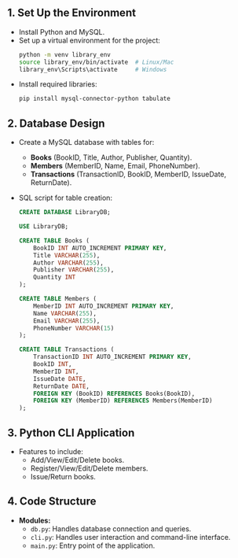 ## 1. **Set Up the Environment**
   - Install Python and MySQL.
   - Set up a virtual environment for the project:  
     ```bash
     python -m venv library_env
     source library_env/bin/activate  # Linux/Mac
     library_env\Scripts\activate     # Windows
     ```
   - Install required libraries:  
     ```bash
     pip install mysql-connector-python tabulate
     ```

## 2. **Database Design**
   - Create a MySQL database with tables for:
     - **Books** (BookID, Title, Author, Publisher, Quantity).
     - **Members** (MemberID, Name, Email, PhoneNumber).
     - **Transactions** (TransactionID, BookID, MemberID, IssueDate, ReturnDate).

   - SQL script for table creation:
     ```sql
     CREATE DATABASE LibraryDB;

     USE LibraryDB;

     CREATE TABLE Books (
         BookID INT AUTO_INCREMENT PRIMARY KEY,
         Title VARCHAR(255),
         Author VARCHAR(255),
         Publisher VARCHAR(255),
         Quantity INT
     );

     CREATE TABLE Members (
         MemberID INT AUTO_INCREMENT PRIMARY KEY,
         Name VARCHAR(255),
         Email VARCHAR(255),
         PhoneNumber VARCHAR(15)
     );

     CREATE TABLE Transactions (
         TransactionID INT AUTO_INCREMENT PRIMARY KEY,
         BookID INT,
         MemberID INT,
         IssueDate DATE,
         ReturnDate DATE,
         FOREIGN KEY (BookID) REFERENCES Books(BookID),
         FOREIGN KEY (MemberID) REFERENCES Members(MemberID)
     );
     ```

## 3. **Python CLI Application**
   - Features to include:
     - Add/View/Edit/Delete books.
     - Register/View/Edit/Delete members.
     - Issue/Return books.

## 4. **Code Structure**
   - **Modules:**
     - `db.py`: Handles database connection and queries.
     - `cli.py`: Handles user interaction and command-line interface.
     - `main.py`: Entry point of the application.
